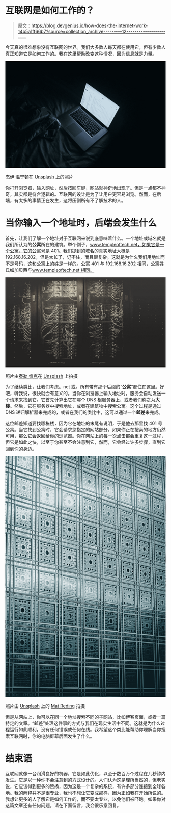 # 互联网是如何工作的？

> 原文：<https://blog.devgenius.io/how-does-the-internet-work-14b5a1ff66b7?source=collection_archive---------12----------------------->

今天真的很难想象没有互联网的世界。我们大多数人每天都在使用它，但有少数人真正知道它是如何工作的。我在这里帮助改变这种情况，因为信息就是力量。

![](img/d970892100bff945e26c2f4c6247a589.png)

杰伊·温宁顿在 [Unsplash](https://unsplash.com?utm_source=medium&utm_medium=referral) 上的照片

你打开浏览器，输入网址，然后按回车键，网站就神奇地出现了。但是一点都不神奇，其实都是符合逻辑的。互联网的设计是为了让用户更容易浏览。然而，在后端，有太多的事情正在发生，这将压倒所有不了解技术的人。

# 当你输入一个地址时，后端会发生什么

首先，让我们了解一个地址对于互联网来说到底意味着什么。一个地址或域名就是我们所认为的**公寓**所在的建筑。举个例子，www.templeoftech.net，如果它是一个公寓，它的公寓号是 401。我们提到的域名的真实地址大概是 192.168.16.202，但是太长了，记不住，而且很复杂。这就是为什么我们用地址而不是号码，这和公寓上的姓是一样的。公寓 401 与 192.168.16.202 相同，公寓姓氏如加贝西与[www.templeoftech.net 相同。](http://www.templeoftech.net.)

![](img/2df0c5e554f70657544b762f2283ada4.png)

照片由[泰勒·维克](https://unsplash.com/@tvick?utm_source=medium&utm_medium=referral)在 [Unsplash](https://unsplash.com?utm_source=medium&utm_medium=referral) 上拍摄

为了继续类比，让我们考虑。net 或。所有带有那个后缀的“**公寓**”都住在这里。好吧，听我说，很快就会有意义的。当你在浏览器上输入地址时，服务会自动发送一个请求来找到它。它首先计算出它在哪个 DNS 根服务器上，或者我们称之为**大楼**。然后，它在服务器中搜索地址，或者在建筑物中搜索公寓。这个过程是通过 DNS 递归解析器来完成的，或者在我们的类比中，这可以通过一个**邮差**来完成。

这位邮差知道要找哪栋楼，因为它在地址的末尾有说明，于是他去那里找 401 号公寓。当它找到公寓时，它会请求您指定的网站部分。如果你正在搜索的地方仍然可用，那么它会返回给你的浏览器。你在网站上的每一次点击都会重复这一过程，但它是如此之快，以至于你甚至不会注意到它，然而，它会经过许多步骤，直到它回到你的身边。

![](img/a66a5edf73cb6c3c1d16ea794823c12b.png)

照片由 [Unsplash](https://unsplash.com?utm_source=medium&utm_medium=referral) 上的 [Mat Reding](https://unsplash.com/@matreding?utm_source=medium&utm_medium=referral) 拍摄

但是从网站上，你可以在同一个地址搜索不同的子网站，比如博客页面，或者一篇特定的文章。“邮差”处理这件事的方式与我们在现实生活中不同。这就是为什么过程运行如此顺利，没有任何错误或任何在线。我希望这个类比能帮助你理解当你搜索互联网时，你的电脑屏幕后面发生了什么。

# 结束语

互联网就像一台润滑良好的机器，它是如此优化，以至于数百万个过程在几秒钟内发生。它是以一种你不会注意到的方式设计的。人们认为这是理所当然的，但老实说，它应该得到更多的赞扬，因为这是一个复杂的系统，有许多部分连接到全球各地。我的解释并不是很专业，我也不想让它变成那样，因为正如我在开始所说的。我想让更多的人了解它是如何工作的，而不要太专业，以免他们被吓跑。如果你对这篇文章还有任何问题，请在下面留言，我会很乐意回复。